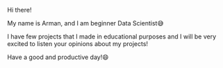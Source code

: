 Hi there!

My name is Arman, and I am beginner Data Scientist😅

I have few projects that I made in educational purposes and I will be very excited to listen your opinions about my projects!

Have a good and productive day!😄

